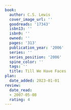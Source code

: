 ```yaml
---
book:
  author: C.S. Lewis
  cover_image_url: ''
  goodreads: '17343'
  isbn13: ''
  isbn9: ''
  owned: ''
  pages: '313'
  publication_year: '2006'
  series: ''
  series_position: '2006'
  spine_color: ''
  tags: ''
  title: Till We Have Faces
plan:
  date_added: 2023-01-01
review:
  date_read:
  - 2007-05-08
  rating: 4
---
```

